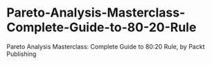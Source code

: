 # Pareto-Analysis-Masterclass-Complete-Guide-to-80-20-Rule
Pareto Analysis Masterclass: Complete Guide to 80:20 Rule, by Packt Publishing

